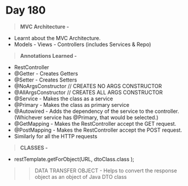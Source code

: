 # Day 180

> **MVC Architecture -**
- Learnt about the MVC Architecture. 
- Models - Views - Controllers (includes Services & Repo)

> **Annotations Learned -**
- RestController
- @Getter - Creates Getters
- @Setter - Creates Setters
- @NoArgsConstructor // CREATES NO ARGS CONSTRUCTOR
- @AllArgsConstructor // CREATES ALL ARGS CONSTRUCTOR
- @Service - Makes the class as a service
- @Primary - Makes the class as primary service
- @Autowired - Adds the dependency of the service to the controller. (Whichever service has @Primary, that would be selected.)
- @GetMapping - Makes the RestController accept the GET request.
- @PostMapping - Makes the RestController accept the POST request.
- Similarly for all the HTTP requests


> **CLASSES -**
- restTemplate.getForObject(URL, dtoClass.class );
>> DATA TRANSFER OBJECT - Helps to convert the response object as an object of Java DTO class
